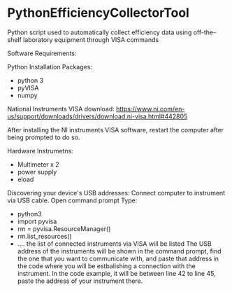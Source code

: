 # PythonEfficiencyCollectorTool
Python script used to automatically collect efficiency data using off-the-shelf laboratory equipment through VISA commands

Software Requirements: 

Python Installation Packages: 
- python 3
- pyVISA
- numpy

National Instruments VISA download: 
https://www.ni.com/en-us/support/downloads/drivers/download.ni-visa.html#442805

After installing the NI instruments VISA software, restart the computer after being prompted to do so.

Hardware Instrumetns:
- Multimeter x 2
- power supply
- eload

Discovering your device's USB addresses: 
Connect computer to instrument via USB cable. 
Open command prompt
Type: 
- python3
- import pyvisa
- rm = pyvisa.ResourceManager()
- rm.list_resources()
- .... the list of connected instruments via VISA will be listed
The USB address of the instruments will be shown in the command prompt, find the one that you want to communicate with, and paste that address in the code where you will be estbalishing a connection with the instrument.  In the code example, it will be between line 42 to line 45, paste the address of your instrument there. 


